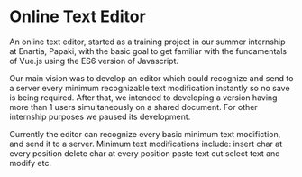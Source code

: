 # Online Text Editor

An online text editor, started as a training project in our summer internship at Enartia, Papaki,
with the basic goal to get familiar with the fundamentals of Vue.js using the ES6 version of Javascript.

Our main vision was to develop an editor which could recognize and send to a server every minimum recognizable
text modification instantly so no save is being required. After that, we intended to developing a version
having more than 1 users simultaneously on a shared document. For other internship purposes we paused its development.

Currently the editor can recognize every basic minimum text modifiction, and send it to a server.
Minimum text modifications include:
insert char at every position
delete char at every position
paste text
cut
select text and modify etc.
